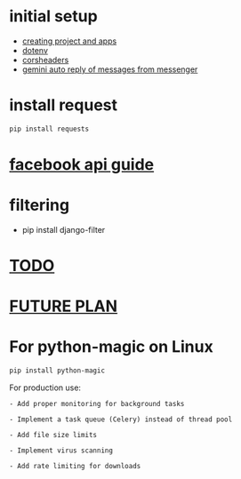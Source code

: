 # initial setup
- [creating project and apps](./guides/creating_project_and_apps.md)
- [dotenv](./guides/dotenv.md)
- [corsheaders](./guides/corsheaders.md)
- [gemini auto reply of messages from messenger](./guides/geimini.md)

# install request
```sh
pip install requests
```
# [facebook api guide](./guides/facebook_api.md)

# filtering
- pip install django-filter
# [TODO](./guides/TODO.md)

# [FUTURE PLAN](./guides/FUTURE_PLAN.md)


# For python-magic on Linux
```sh
pip install python-magic
```

For production use:

    - Add proper monitoring for background tasks

    - Implement a task queue (Celery) instead of thread pool

    - Add file size limits

    - Implement virus scanning

    - Add rate limiting for downloads



